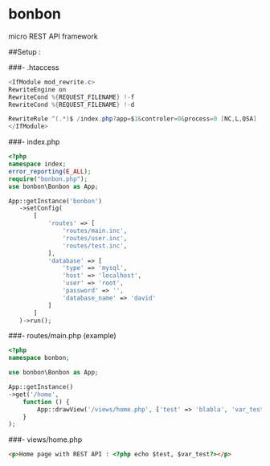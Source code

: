 # bonbon
micro REST API framework


##Setup :

###- .htaccess
```java
<IfModule mod_rewrite.c>
RewriteEngine on
RewriteCond %{REQUEST_FILENAME} !-f
RewriteCond %{REQUEST_FILENAME} !-d

RewriteRule ^(.*)$ /index.php?app=$1&controler=0&process=0 [NC,L,QSA]
</IfModule>
```

###- index.php

```php
<?php
namespace index;
error_reporting(E_ALL);
require("bonbon.php");
use bonbon\Bonbon as App;

App::getInstance('bonbon')
   ->setConfig(
       [
           'routes' => [
               'routes/main.inc',
               'routes/user.inc',
               'routes/test.inc',
           ],
           'database' => [
               'type' => 'mysql',
               'host' => 'localhost',
               'user' => 'root',
               'password' => '',
               'database_name' => 'david'
           ]
       ]
   )->run();
   ```
   
###- routes/main.php (example)
   ```php
<?php
namespace bonbon;

use bonbon\Bonbon as App;

App::getInstance()
   ->get('/home',
       function () {
           App::drawView('/views/home.php', ['test' => 'blabla', 'var_test' => 'blabla 2']);
       }
   );
   ```

###- views/home.php
```html
<p>Home page with REST API : <?php echo $test, $var_test?></p>
```
